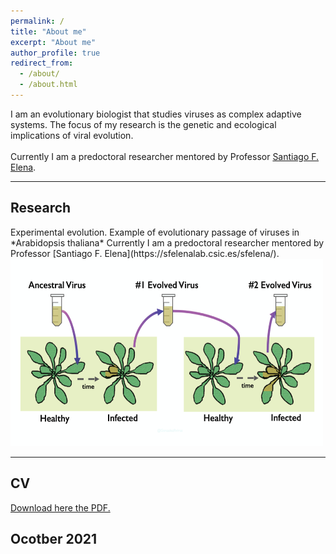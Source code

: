 ```yaml
---
permalink: /
title: "About me"
excerpt: "About me"
author_profile: true
redirect_from: 
  - /about/
  - /about.html
---
```



I am an evolutionary biologist that studies viruses as complex adaptive systems. The focus of my research is the genetic and ecological implications of viral evolution.<br/>
<br/>
Currently I am a predoctoral researcher mentored by Professor [Santiago F. Elena](https://sfelenalab.csic.es/sfelena/).<br/>
<hr/>

<div class="row">
  <div class="leftcolumn">
    <div class="card">
      <h2>Research</h2>
      Experimental evolution. Example of evolutionary passage of viruses in *Arabidopsis thaliana*
Currently I am a predoctoral researcher mentored by Professor [Santiago F. Elena](https://sfelenalab.csic.es/sfelena/).<br/>
<img src="/images/passage.png" alt="hi" class="inline" height="300" width="500"/> <br/>
<hr/>
    </div>
    <div class="card">
      <h2>CV</h2>
<a href="https://github.com/GonzalezRvirus/RubenGonzalez.github.io/raw/master/_pages/CV.pdf" target="_blank">Download here the PDF.</a>

<div class="footer">
  <h2>Ocotber 2021</h2>
</div>
